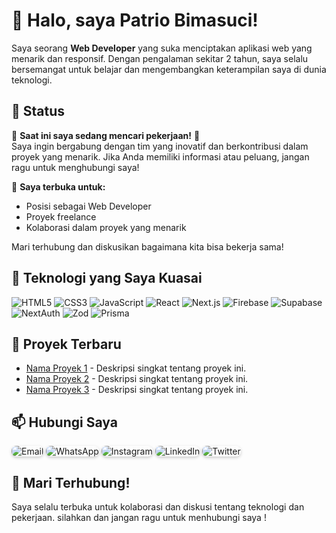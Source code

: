 # 👋 Halo, saya Patrio Bimasuci!

Saya seorang **Web Developer** yang suka menciptakan aplikasi web yang menarik dan responsif. Dengan pengalaman sekitar 2 tahun, saya selalu bersemangat untuk belajar dan mengembangkan keterampilan saya di dunia teknologi.

## 📢 Status

🌟 **Saat ini saya sedang mencari pekerjaan!** 🌟  
Saya ingin bergabung dengan tim yang inovatif dan berkontribusi dalam proyek yang menarik. Jika Anda memiliki informasi atau peluang, jangan ragu untuk menghubungi saya!

💼 **Saya terbuka untuk:**
- Posisi sebagai Web Developer
- Proyek freelance
- Kolaborasi dalam proyek yang menarik

Mari terhubung dan diskusikan bagaimana kita bisa bekerja sama!

## 🚀 Teknologi yang Saya Kuasai

<p>
  <img src="https://img.shields.io/badge/HTML5-E34F26?style=flat-square&logo=html5&logoColor=white" alt="HTML5" />
  <img src="https://img.shields.io/badge/CSS3-1572B6?style=flat-square&logo=css3&logoColor=white" alt="CSS3" />
  <img src="https://img.shields.io/badge/JavaScript-F7DF1E?style=flat-square&logo=javascript&logoColor=black" alt="JavaScript" />
  <img src="https://img.shields.io/badge/React.js-61DAFB?style=flat-square&logo=react&logoColor=black" alt="React" />
  <img src="https://img.shields.io/badge/Next.js-000000?style=flat-square&logo=next.js&logoColor=white" alt="Next.js" />
  <img src="https://img.shields.io/badge/Firebase-FFCA28?style=flat-square&logo=firebase&logoColor=black" alt="Firebase" />
  <img src="https://img.shields.io/badge/Supabase-3ECF8E?style=flat-square&logo=supabase&logoColor=white" alt="Supabase" />
  <img src="https://img.shields.io/badge/NextAuth.js-000000?style=flat-square&logo=next.js&logoColor=white" alt="NextAuth" />
  <img src="https://img.shields.io/badge/Zod-2D3748?style=flat-square&logo=typescript&logoColor=white" alt="Zod" />
  <img src="https://img.shields.io/badge/Prisma-2D3748?style=flat-square&logo=prisma&logoColor=white" alt="Prisma" />
</p>

## 🌱 Proyek Terbaru

- [Nama Proyek 1](link-ke-proyek-1) - Deskripsi singkat tentang proyek ini.
- [Nama Proyek 2](link-ke-proyek-2) - Deskripsi singkat tentang proyek ini.
- [Nama Proyek 3](link-ke-proyek-3) - Deskripsi singkat tentang proyek ini.

## 📫 Hubungi Saya

<p>
  <a href="mailto:email@domain.com" target="_blank" style="text-decoration: none;">
    <img src="https://img.shields.io/badge/Email-0078D4?style=flat&logo=gmail&logoColor=white" alt="Email" style="border-radius: 8px; box-shadow: 0 2px 5px rgba(0, 0, 0, 0.2); transition: transform 0.2s;" onmouseover="this.style.transform='scale(1.05)'" onmouseout="this.style.transform='scale(1)'"/>
  </a>
  <a href="https://wa.me/nomor_anda" target="_blank" style="text-decoration: none;">
    <img src="https://img.shields.io/badge/WhatsApp-25D366?style=flat&logo=whatsapp&logoColor=white" alt="WhatsApp" style="border-radius: 8px; box-shadow: 0 2px 5px rgba(0, 0, 0, 0.2); transition: transform 0.2s;" onmouseover="this.style.transform='scale(1.05)'" onmouseout="this.style.transform='scale(1)'"/>
  </a>
  <a href="https://instagram.com/username" target="_blank" style="text-decoration: none;">
    <img src="https://img.shields.io/badge/Instagram-E4405F?style=flat&logo=instagram&logoColor=white" alt="Instagram" style="border-radius: 8px; box-shadow: 0 2px 5px rgba(0, 0, 0, 0.2); transition: transform 0.2s;" onmouseover="this.style.transform='scale(1.05)'" onmouseout="this.style.transform='scale(1)'"/>
  </a>
  <a href="https://linkedin.com/in/namaanda" target="_blank" style="text-decoration: none;">
    <img src="https://img.shields.io/badge/LinkedIn-0077B5?style=flat&logo=linkedin&logoColor=white" alt="LinkedIn" style="border-radius: 8px; box-shadow: 0 2px 5px rgba(0, 0, 0, 0.2); transition: transform 0.2s;" onmouseover="this.style.transform='scale(1.05)'" onmouseout="this.style.transform='scale(1)'"/>
  </a>
  <a href="https://twitter.com/username" target="_blank" style="text-decoration: none;">
    <img src="https://img.shields.io/badge/Twitter-1DA1F2?style=flat&logo=twitter&logoColor=white" alt="Twitter" style="border-radius: 8px; box-shadow: 0 2px 5px rgba(0, 0, 0, 0.2); transition: transform 0.2s;" onmouseover="this.style.transform='scale(1.05)'" onmouseout="this.style.transform='scale(1)'"/>
  </a>
</p>

## 🎉 Mari Terhubung!

Saya selalu terbuka untuk kolaborasi dan diskusi tentang teknologi dan pekerjaan. silahkan dan jangan ragu untuk menhubungi saya !
